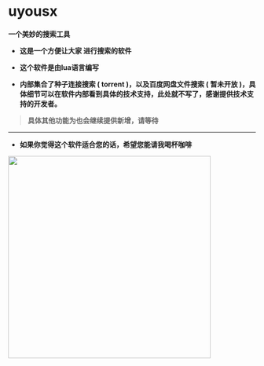 # uyousx
**一个美妙的搜索工具**

* **这是一个方便让大家 进行搜索的软件**

* **这个软件是由lua语言编写**

* **内部集合了种子连接搜索 ( torrent )，以及百度网盘文件搜索 ( 暂未开放 )，具体细节可以在软件内部看到具体的技术支持，此处就不写了，感谢提供技术支持的开发者。**

>**具体其他功能为也会继续提供新增，请等待**

* **

* **如果你觉得这个软件适合您的话，希望您能请我喝杯咖啡**

<img src="http://bt.uyou.org.cn:518/down/htsW7rGogShk" height="412px">
